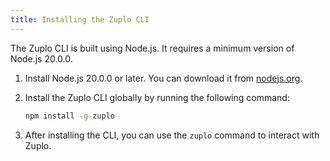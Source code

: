 ```yaml
---
title: Installing the Zuplo CLI
---
```


The Zuplo CLI is built using Node.js. It requires a minimum version of Node.js
20.0.0.

1. Install Node.js 20.0.0 or later. You can download it from
   [nodejs.org](https://nodejs.org/en/download/).
1. Install the Zuplo CLI globally by running the following command:

   ```bash
   npm install -g zuplo
   ```

1. After installing the CLI, you can use the `zuplo` command to interact with
   Zuplo.

